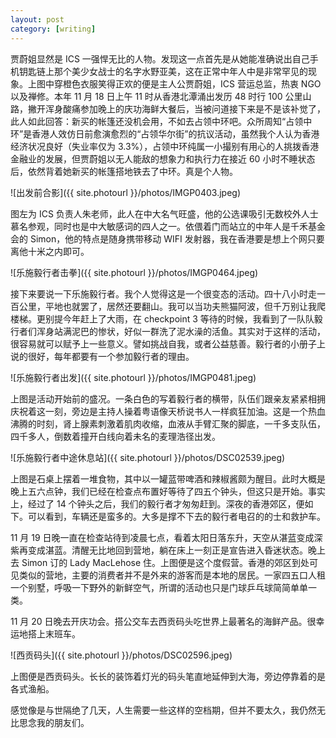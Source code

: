 ```yaml
---
layout: post
category: [writing]
---
```


贾蔚姐显然是 ICS 一强悍无比的人物。发现这一点首先是从她能准确说出自己手机钥匙链上那个美少女战士的名字水野亚美，这在正常中年人中是非常罕见的现象。上图中穿橙色衣服笑得正欢的便是主人公贾蔚姐，ICS 营运总监，热衷 NGO 以及禅修。本年 11 月 18 日上午 11 时从香港北潭涌出发历 48 时行 100 公里山路，撇开浑身酸痛参加晚上的庆功海鲜大餐后，当被问道接下来是不是该补觉了，此人如此回答：新买的帐篷还没机会用，不如去占领中环吧。众所周知“占领中环”是香港人效仿日前愈演愈烈的“占领华尔街”的抗议活动，虽然我个人认为香港经济状况良好（失业率仅为 3.3%），占领中环纯属一小撮别有用心的人挑拨香港金融业的发展，但贾蔚姐以无人能敌的想象力和执行力在接近 60 小时不睡状态后，依然背着她新买的帐篷搭地铁去了中环。真是个人物。

![出发前合影]({{ site.photourl }}/photos/IMGP0403.jpeg)

图左为 ICS 负责人朱老师，此人在中大名气旺盛，他的公选课吸引无数校外人士慕名参观，同时也是中大敏感词的四人之一。依偎着门而站立的中年人是千禾基金会的 Simon，他的特点是随身携带移动 WIFI 发射器，我在香港要是想上个网只要离他十米之内即可。

![乐施毅行者击拳]({{ site.photourl }}/photos/IMGP0464.jpeg)

接下来要说一下乐施毅行者。我个人觉得这是一个很变态的活动。四十八小时走一百公里，平地也就罢了，居然还要翻山。我可以当功夫熊猫阿波，但千万别让我爬楼梯。更别提今年赶上了大雨，在 checkpoint 3 等待的时候，我看到了一队队毅行者们浑身站满泥巴的惨状，好似一群洗了泥水澡的活鱼。其实对于这样的活动，很容易就可以赋予上一些意义。譬如挑战自我，或者公益慈善。毅行者的小册子上说的很好，每年都要有一个参加毅行者的理由。

![乐施毅行者出发]({{ site.photourl }}/photos/IMGP0481.jpeg)

上图是活动开始前的盛况。一条白色的写着毅行者的横带，队伍们跟亲友紧紧相拥庆祝着这一刻，旁边是主持人操着粤语像天桥说书人一样疯狂加油。这是一个热血沸腾的时刻，肾上腺素刺激着肌肉收缩，血液从手臂汇聚的脚底，一千多支队伍，四千多人，倒数着撞开白线向着未名的麦理浩径出发。

![乐施毅行者中途休息站]({{ site.photourl }}/photos/DSC02539.jpeg)

上图是石桌上摆着一堆食物，其中以一罐蓝带啤酒和辣椒酱颇为醒目。此时大概是晚上五六点钟，我们已经在检查点布置好等待了四五个钟头，但这只是开始。事实上，经过了 14 个钟头之后，我们的毅行者才匆匆赶到。深夜的香港郊区，便如下。可以看到，车辆还是蛮多的。大多是撑不下去的毅行者电召的的士和救护车。

11 月 19 日晚一直在检查站待到凌晨七点，看着太阳日落东升，天空从湛蓝变成深紫再变成湛蓝。清醒无比地回到营地，躺在床上一刻正是宣告进入昏迷状态。晚上去 Simon 订的 Lady MacLehose 住。上图便是这个度假营。香港的郊区到处可见类似的营地，主要的消费者并不是外来的游客而是本地的居民。一家四五口人租一个别墅，呼吸一下野外的新鲜空气，所谓的活动也只是门球乒乓球简简单单一类。

11 月 20 日晚去开庆功会。搭公交车去西贡码头吃世界上最著名的海鲜产品。很幸运地搭上末班车。

![西贡码头]({{ site.photourl }}/photos/DSC02596.jpeg)

上图便是西贡码头。长长的装饰着灯光的码头笔直地延伸到大海，旁边停靠着的是各式渔船。

感觉像是与世隔绝了几天，人生需要一些这样的空档期，但并不要太久，我仍然无比思念我的朋友们。
